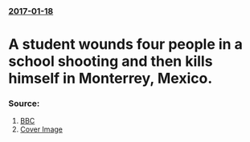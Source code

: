 ### [2017-01-18](/news/2017/01/18/index.md)

# A student wounds four people in a school shooting and then kills himself in Monterrey, Mexico. 




### Source:

1. [BBC](http://www.bbc.com/news/world-latin-america-38667946)
1. [Cover Image](http://ichef.bbci.co.uk/news/1024/cpsprodpb/9425/production/_93652973_c0e81cfd-1c67-41c1-8a43-ea3c1d4fe3ef.jpg)
